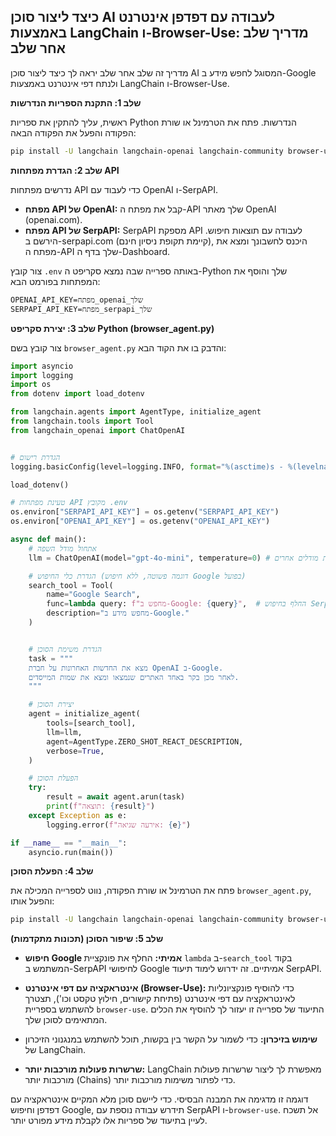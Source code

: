 ## כיצד ליצור סוכן AI לעבודה עם דפדפן אינטרנט באמצעות LangChain ו-Browser-Use: מדריך שלב אחר שלב

מדריך זה שלב אחר שלב יראה לך כיצד ליצור סוכן AI המסוגל לחפש מידע ב-Google ולנתח דפי אינטרנט באמצעות LangChain ו-Browser-Use.

**שלב 1: התקנת הספריות הנדרשות**

ראשית, עליך להתקין את ספריות Python הנדרשות. פתח את הטרמינל או שורת הפקודה והפעל את הפקודה הבאה:

```bash
pip install -U langchain langchain-openai langchain-community browser-use python-dotenv serpapi google-search-results numexpr
```

**שלב 2: הגדרת מפתחות API**

נדרשים מפתחות API כדי לעבוד עם OpenAI ו-SerpAPI.

*   **מפתח API של OpenAI:** קבל את מפתח ה-API שלך מאתר OpenAI (openai.com).
*   **מפתח API של SerpAPI:** SerpAPI מספקת API לעבודה עם תוצאות חיפוש. הירשם ב-serpapi.com (קיימת תקופת ניסיון חינם), היכנס לחשבונך ומצא את מפתח ה-API שלך בדף ה-Dashboard.

צור קובץ `.env` באותה ספרייה שבה נמצא סקריפט ה-Python שלך והוסף את המפתחות בפורמט הבא:

```
OPENAI_API_KEY=מפתח_openai_שלך
SERPAPI_API_KEY=מפתח_serpapi_שלך
```

**שלב 3: יצירת סקריפט Python (browser_agent.py)**

צור קובץ בשם `browser_agent.py` והדבק בו את הקוד הבא:

```python
import asyncio
import logging
import os
from dotenv import load_dotenv

from langchain.agents import AgentType, initialize_agent
from langchain.tools import Tool
from langchain_openai import ChatOpenAI


# הגדרת רישום
logging.basicConfig(level=logging.INFO, format="%(asctime)s - %(levelname)s - %(message)s")

load_dotenv()

# טעינת מפתחות API מקובץ .env
os.environ["SERPAPI_API_KEY"] = os.getenv("SERPAPI_API_KEY")
os.environ["OPENAI_API_KEY"] = os.getenv("OPENAI_API_KEY")

async def main():
    # אתחול מודל השפה
    llm = ChatOpenAI(model="gpt-4o-mini", temperature=0) # ניתן לנסות מודלים אחרים

    # הגדרת כלי החיפוש (דוגמה פשוטה, ללא חיפוש Google בפועל)
    search_tool = Tool(
        name="Google Search",
        func=lambda query: f"מחפש ב-Google: {query}",  # החלף בחיפוש SerpAPI בפועל אם נדרש
        description="מחפש מידע ב-Google."
    )


    # הגדרת משימת הסוכן
    task = """
    מצא את החדשות האחרונות על חברת OpenAI ב-Google.
    לאחר מכן בקר באחד האתרים שנמצאו ומצא את שמות המייסדים.
    """

    # יצירת הסוכן
    agent = initialize_agent(
        tools=[search_tool],
        llm=llm,
        agent=AgentType.ZERO_SHOT_REACT_DESCRIPTION,
        verbose=True,
    )

    # הפעלת הסוכן
    try:
        result = await agent.arun(task)
        print(f"תוצאה: {result}")
    except Exception as e:
        logging.error(f"אירעה שגיאה: {e}")

if __name__ == "__main__":
    asyncio.run(main())
```

**שלב 4: הפעלת הסוכן**

פתח את הטרמינל או שורת הפקודה, נווט לספרייה המכילה את `browser_agent.py`, והפעל אותו:

```bash
pip install -U langchain langchain-openai langchain-community browser-use python-dotenv serpapi google-search-results numexpr
```

**שלב 5: שיפור הסוכן (תכונות מתקדמות)**

*   **חיפוש Google אמיתי:** החלף את פונקציית `lambda` ב-`search_tool` בקוד המשתמש ב-SerpAPI לחיפושי Google אמיתיים. זה ידרוש לימוד תיעוד SerpAPI.

*   **אינטראקציה עם דפי אינטרנט (Browser-Use):** כדי להוסיף פונקציונליות לאינטראקציה עם דפי אינטרנט (פתיחת קישורים, חילוץ טקסט וכו'), תצטרך להשתמש בספריית `browser-use`. התיעוד של ספרייה זו יעזור לך להוסיף את הכלים המתאימים לסוכן שלך.

*   **שימוש בזיכרון:** כדי לשמור על הקשר בין בקשות, תוכל להשתמש במנגנוני הזיכרון של LangChain.

*   **שרשרות פעולות מורכבות יותר:** LangChain מאפשרת לך ליצור שרשרות פעולות מורכבות יותר (Chains) כדי לפתור משימות מורכבות יותר.


דוגמה זו מדגימה את המבנה הבסיסי. כדי ליישם סוכן מלא המקיים אינטראקציה עם דפדפן וחיפוש Google, תידרש עבודה נוספת עם SerpAPI ו-`browser-use`. אל תשכח לעיין בתיעוד של ספריות אלו לקבלת מידע מפורט יותר.
